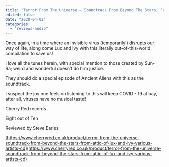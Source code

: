 ```yaml
---
title: "Terror From The Universe – Soundtrack From Beyond The Stars, From The Attic of Lux and Ivy"
edited: false
date: "2020-04-02"
categories:
  - "reviews-audio"
---
```


Once again, in a time where an invisible virus (temporarily!) disrupts our way of life, along come Lux and Ivy with this literally out-of-this-world compilation to save us!

I love all the tunes herein, with special mention to those created by Sun-Ra; weird and wonderful doesn’t do him justice.

They should do a special episode of Ancient Aliens with this as the soundtrack.

I suspect the joy one feels on listening to this will keep COVID - 19 at bay, after all, viruses have no musical taste!

Cherry Red records

Eight out of Ten

Reviewed by Steve Earles

[https://www.cherryred.co.uk/product/terror-from-the-universe-soundtrack-from-beyond-the-stars-from-attic-of-lux-and-ivy-various-artists-cd](https://www.cherryred.co.uk/product/terror-from-the-universe-soundtrack-from-beyond-the-stars-from-attic-of-lux-and-ivy-various-artists-cd)
